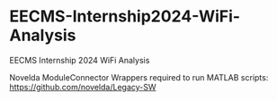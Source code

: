 # EECMS-Internship2024-WiFi-Analysis
EECMS Internship 2024 WiFi Analysis

Novelda ModuleConnector Wrappers required to run MATLAB scripts: https://github.com/novelda/Legacy-SW
